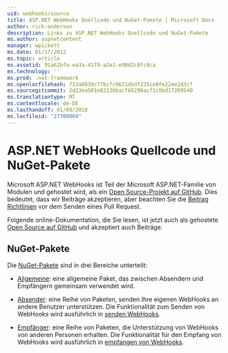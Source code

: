 ```yaml
---
uid: webhooks/source
title: ASP.NET WebHooks Quellcode und NuGet-Pakete | Microsoft Docs
author: rick-anderson
description: Links zu ASP.NET WebHooks Quellcode und NuGet-Pakete
ms.author: aspnetcontent
manager: wpickett
ms.date: 01/17/2012
ms.topic: article
ms.assetid: 91a62bfa-ea3a-41f9-a2e1-e90d2c8fc8ca
ms.technology: ''
ms.prod: .net-framework
ms.openlocfilehash: 733a0839c77bcfc96214bdf235ce8fe22ee2d3cf
ms.sourcegitcommit: 2d23ea501e0213bbacf65298acf1c8bd17209540
ms.translationtype: MT
ms.contentlocale: de-DE
ms.lasthandoff: 01/09/2018
ms.locfileid: "27709969"
---
```

# <a name="aspnet-webhooks-source-code-and-nuget-packages"></a>ASP.NET WebHooks Quellcode und NuGet-Pakete

Microsoft ASP.NET WebHooks ist Teil der Microsoft ASP.NET-Familie von Modulen und gehostet wird, als ein [Open Source-Projekt auf GitHub](https://github.com/aspnet/WebHooks). Dies bedeutet, dass wir Beiträge akzeptieren, aber beachten Sie die [Beitrag Richtlinien](https://github.com/aspnet/Home/blob/master/CONTRIBUTING.md) vor dem Senden eines Pull Request.

Folgende online-Dokumentation, die Sie lesen, ist jetzt auch als gehostete [Open Source auf GitHub](http://docs.asp.net/en/latest/contribute/style-guide.html#style-guide) und akzeptiert auch Beiträge.

## <a name="nuget-packages"></a>NuGet-Pakete

Die [NuGet-Pakete](https://nuget.org/packages?q=Microsoft.AspNet.WebHooks) sind in drei Bereiche unterteilt:

* [Allgemeine](https://www.nuget.org/packages?q=Microsoft.AspNet.WebHooks.Common): eine allgemeine Paket, das zwischen Absendern und Empfängern gemeinsam verwendet wird.

* [Absender](https://www.nuget.org/packages?q=Microsoft.AspNet.WebHooks.Custom): eine Reihe von Paketen, senden Ihre eigenen WebHooks an andere Benutzer unterstützen. Die Funktionalität zum Senden von WebHooks wird ausführlich in [senden WebHooks](sending/index.md).

* [Empfänger](https://www.nuget.org/packages?q=Microsoft.AspNet.WebHooks.Receivers): eine Reihe von Paketen, die Unterstützung von WebHooks von anderen Personen erhalten. Die Funktionalität für den Empfang von WebHooks wird ausführlich in [empfangen von WebHooks](receiving/index.md).

